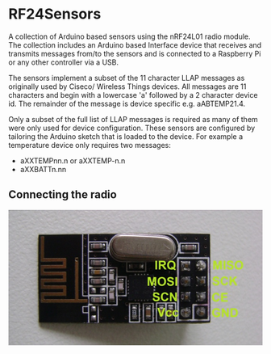 # RF24Sensors
A collection of Arduino based sensors using the nRF24L01 radio module. The collection includes an Arduino based Interface device that receives and transmits messages from/to the sensors and is connected to a Raspberry Pi or any other controller via a USB.

The sensors implement a subset of the 11 character LLAP messages as originally used by Ciseco/ Wireless Things devices. All messages are 11 characters and begin with a lowercase 'a' followed by a 2 character device id. The remainder of the message is device specific e.g. aABTEMP21.4.

Only a subset of the full list of LLAP messages is required as many of them were only used for device configuration. These sensors are configured by tailoring the Arduino sketch that is loaded to the device. For example a temperature device only requires two messages:
- aXXTEMPnn.n or aXXTEMP-n.n
- aXXBATTn.nn

## Connecting the radio
![nRF24L01 pinouts](pinout_nrf24l01.jpg)

